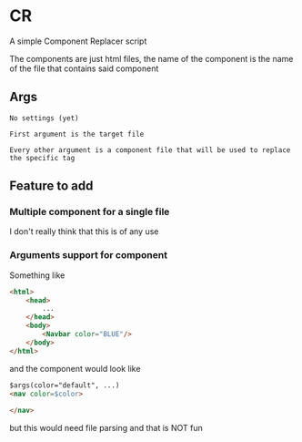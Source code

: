 # CR

A simple Component Replacer script

The components are just html files, the name of the component is the name of the file that contains said component

## Args

	No settings (yet)

	First argument is the target file

	Every other argument is a component file that will be used to replace the specific tag

## Feature to add

### Multiple component for a single file

I don't really think that this is of any use

### Arguments support for component

Something like
```html
<html>
	<head>
		...
	</head>
	<body>
		<Navbar color="BLUE"/>
	</body>
</html>
```

and the component would look like

```html
$args(color="default", ...)
<nav color=$color>
	
</nav>
```

but this would need file parsing and that is NOT fun
